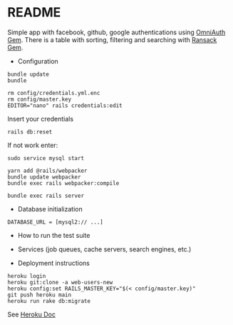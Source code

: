 # README

Simple app with facebook, github, google authentications using [OmniAuth Gem](https://github.com/omniauth/omniauth). There is a table with sorting, filtering and searching with [Ransack Gem](https://github.com/activerecord-hackery/ransack).

* Configuration

```
bundle update
bundle

rm config/credentials.yml.enc
rm config/master.key
EDITOR="nano" rails credentials:edit
```
Insert your credentials
```
rails db:reset
```
If not work enter:
```
sudo service mysql start
```
```
yarn add @rails/webpacker
bundle update webpacker
bundle exec rails webpacker:compile

bundle exec rails server
```

* Database initialization
```
DATABASE_URL = [mysql2:// ...]
```
* How to run the test suite

* Services (job queues, cache servers, search engines, etc.)

* Deployment instructions
```
heroku login
heroku git:clone -a web-users-new
heroku config:set RAILS_MASTER_KEY="$(< config/master.key)"
git push heroku main
heroku run rake db:migrate
```
See [Heroku Doc](https://devcenter.heroku.com/articles/getting-started-with-rails6#specify-your-ruby-version)
